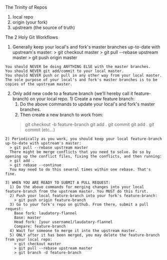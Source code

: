The Trinity of Repos

  1) local repo
  2) origin (your fork)
  3) upstream (the source of truth)



The 2 Holy Git Workflows

  1) Generally keep your local's and fork's master branches up-to-date with upstream's master:
    > git checkout master
    > git pull --rebase upstream master
    > git push origin master
    
    You should NEVER be doing ANYTHING ELSE with the master branches.
    You should NEVER git add/commit to your local master.
    You should NEVER push or pull in any other way from your local master.
    The sole purpose of your local's and fork's master branches is to be copies of the upstream master.

  2) Only add new code to a feature branch (we'll hereby call it feature-branch) on your local repo.
    1) Create a new feature branch:
      1) Do the above commands to update your local's and fork's master branches.
      2) Then create a new branch to work from:
        > git checkout -b feature-branch
        > git add .
        > git commit
        > git add .
        > git commit
        > (etc...)
    
    2) Periodically as you work, you should keep your local feature-branch up-to-date with upstream's master:
      > git pull --rebase upstream master
      There might be merge conflicts that you need to solve. Do so by opening up the conflict files, fixing the conflicts, and then running:
      > git add .
      > git rebase --continue
      You may need to do this several times within one rebase. That's fine.

    3) WHEN YOU ARE READY TO SUBMIT A PULL REQUEST:
      1) Do the above commands for merging changes into your local feature-branch from the upstream master. You MUST do this first.
      2) Push your local feature-branch into your fork's feature-branch:
        > git push origin feature-branch
      3) Go to your fork's repo on github. From there, submit a pull request:
        Base fork: laudatory-flannel
        Base: master
        Head fork: [your username]/laudatory-flannel
        Compare: feature-branch
      4) Wait for someone to merge it into the upstream master.
      5) ONLY after it has been merged, you may delete the feature-branch from your local repo:
        > git checkout master
        > git pull --rebase upstream master
        > git branch -d feature-branch